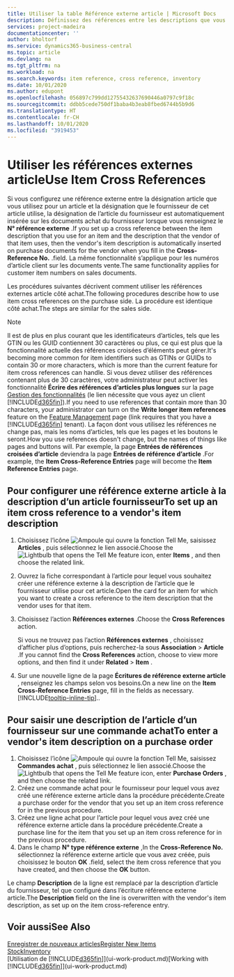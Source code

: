 ```yaml
---
title: Utiliser la table Référence externe article | Microsoft Docs
description: Définissez des références entre les descriptions que vous et votre fournisseur utilisez pour un article afin que vous puissiez insérer la description d’article du fournisseur dans les documents achat.
services: project-madeira
documentationcenter: ''
author: bholtorf
ms.service: dynamics365-business-central
ms.topic: article
ms.devlang: na
ms.tgt_pltfrm: na
ms.workload: na
ms.search.keywords: item reference, cross reference, inventory
ms.date: 10/01/2020
ms.author: edupont
ms.openlocfilehash: 056897c799dd12755432637690446a0797c9f18c
ms.sourcegitcommit: ddbb5cede750df1baba4b3eab8fbed6744b5b9d6
ms.translationtype: HT
ms.contentlocale: fr-CH
ms.lasthandoff: 10/01/2020
ms.locfileid: "3919453"
---
```

# <a name="use-item-cross-references"></a><span data-ttu-id="59e40-103">Utiliser les références externes article</span><span class="sxs-lookup"><span data-stu-id="59e40-103">Use Item Cross References</span></span>
<span data-ttu-id="59e40-104">Si vous configurez une référence externe entre la désignation article que vous utilisez pour un article et la désignation que le fournisseur de cet article utilise, la désignation de l’article du fournisseur est automatiquement insérée sur les documents achat du fournisseur lorsque vous renseignez le **N° référence externe** .</span><span class="sxs-lookup"><span data-stu-id="59e40-104">If you set up a cross reference between the item description that you use for an item and the description that the vendor of that item uses, then the vendor's item description is automatically inserted on purchase documents for the vendor when you fill in the **Cross-Reference No.**</span></span> <span data-ttu-id="59e40-105">.</span><span class="sxs-lookup"><span data-stu-id="59e40-105">field.</span></span> <span data-ttu-id="59e40-106">La même fonctionnalité s’applique pour les numéros d’article client sur les documents vente.</span><span class="sxs-lookup"><span data-stu-id="59e40-106">The same functionality applies for customer item numbers on sales documents.</span></span>

<span data-ttu-id="59e40-107">Les procédures suivantes décrivent comment utiliser les références externes article côté achat.</span><span class="sxs-lookup"><span data-stu-id="59e40-107">The following procedures describe how to use item cross references on the purchase side.</span></span> <span data-ttu-id="59e40-108">La procédure est identique côté achat.</span><span class="sxs-lookup"><span data-stu-id="59e40-108">The steps are similar for the sales side.</span></span>

> [!NOTE]
> <span data-ttu-id="59e40-109">Il est de plus en plus courant que les identificateurs d’articles, tels que les GTIN ou les GUID contiennent 30 caractères ou plus, ce qui est plus que la fonctionnalité actuelle des références croisées d’éléments peut gérer.</span><span class="sxs-lookup"><span data-stu-id="59e40-109">It's becoming more common for item identifiers such as GTINs or GUIDs to contain 30 or more characters, which is more than the current feature for item cross references can handle.</span></span> <span data-ttu-id="59e40-110">Si vous devez utiliser des références contenant plus de 30 caractères, votre administrateur peut activer les fonctionnalité **Écrire des références d’articles plus longues** sur la page [Gestion des fonctionnalités](https://businesscentral.dynamics.com/?page=xzy) (le lien nécessite que vous ayez un client [!INCLUDE[d365fin](includes/d365fin_md.md)]).</span><span class="sxs-lookup"><span data-stu-id="59e40-110">If you need to use references that contain more than 30 characters, your administrator can turn on the **Write longer item references** feature on the [Feature Management](https://businesscentral.dynamics.com/?page=xzy) page (link requires that you have a [!INCLUDE[d365fin](includes/d365fin_md.md)] tenant).</span></span> <span data-ttu-id="59e40-111">La façon dont vous utilisez les références ne change pas, mais les noms d’articles, tels que les pages et les boutons le seront.</span><span class="sxs-lookup"><span data-stu-id="59e40-111">How you use references doesn't change, but the names of things like pages and buttons will.</span></span> <span data-ttu-id="59e40-112">Par exemple, la page **Entrées de références croisées d’article** deviendra la page **Entrées de référence d’article** .</span><span class="sxs-lookup"><span data-stu-id="59e40-112">For example, the **Item Cross-Reference Entries** page will become the **Item Reference Entries** page.</span></span>

## <a name="to-set-up-an-item-cross-reference-to-a-vendors-item-description"></a><span data-ttu-id="59e40-113">Pour configurer une référence externe article à la description d’un article fournisseur</span><span class="sxs-lookup"><span data-stu-id="59e40-113">To set up an item cross reference to a vendor's item description</span></span>

1. <span data-ttu-id="59e40-114">Choisissez l’icône ![Ampoule qui ouvre la fonction Tell Me](media/ui-search/search_small.png "Dites-moi ce que vous voulez faire"), saisissez **Articles** , puis sélectionnez le lien associé.</span><span class="sxs-lookup"><span data-stu-id="59e40-114">Choose the ![Lightbulb that opens the Tell Me feature](media/ui-search/search_small.png "Tell me what you want to do") icon, enter **Items** , and then choose the related link.</span></span>
2. <span data-ttu-id="59e40-115">Ouvrez la fiche correspondant à l’article pour lequel vous souhaitez créer une référence externe à la description de l’article que le fournisseur utilise pour cet article.</span><span class="sxs-lookup"><span data-stu-id="59e40-115">Open the card for an item for which you want to create a cross reference to the item description that the vendor uses for that item.</span></span>
3. <span data-ttu-id="59e40-116">Choisissez l’action **Références externes** .</span><span class="sxs-lookup"><span data-stu-id="59e40-116">Choose the **Cross References** action.</span></span>

     <span data-ttu-id="59e40-117">Si vous ne trouvez pas l’action **Références externes** , choisissez d’afficher plus d’options, puis recherchez-la sous **Association** > **Article** .</span><span class="sxs-lookup"><span data-stu-id="59e40-117">If you cannot find the **Cross References** action, choose to view more options, and then find it under **Related** > **Item** .</span></span>
  
4. <span data-ttu-id="59e40-118">Sur une nouvelle ligne de la page **Écritures de référence externe article** , renseignez les champs selon vos besoins.</span><span class="sxs-lookup"><span data-stu-id="59e40-118">On a new line on the **Item Cross-Reference Entries** page, fill in the fields as necessary.</span></span> [!INCLUDE[tooltip-inline-tip](includes/tooltip-inline-tip_md.md)]<span data-ttu-id="59e40-119">.</span><span class="sxs-lookup"><span data-stu-id="59e40-119">.</span></span>

## <a name="to-enter-a-vendors-item-description-on-a-purchase-order"></a><span data-ttu-id="59e40-120">Pour saisir une description de l’article d’un fournisseur sur une commande achat</span><span class="sxs-lookup"><span data-stu-id="59e40-120">To enter a vendor's item description on a purchase order</span></span>

1. <span data-ttu-id="59e40-121">Choisissez l’icône ![Ampoule qui ouvre la fonction Tell Me](media/ui-search/search_small.png "Dites-moi ce que vous voulez faire"), saisissez **Commandes achat** , puis sélectionnez le lien associé.</span><span class="sxs-lookup"><span data-stu-id="59e40-121">Choose the ![Lightbulb that opens the Tell Me feature](media/ui-search/search_small.png "Tell me what you want to do") icon, enter **Purchase Orders** , and then choose the related link.</span></span>
2. <span data-ttu-id="59e40-122">Créez une commande achat pour le fournisseur pour lequel vous avez créé une référence externe article dans la procédure précédente.</span><span class="sxs-lookup"><span data-stu-id="59e40-122">Create a purchase order for the vendor that you set up an item cross reference for in the previous procedure.</span></span>
3. <span data-ttu-id="59e40-123">Créez une ligne achat pour l’article pour lequel vous avez créé une référence externe article dans la procédure précédente.</span><span class="sxs-lookup"><span data-stu-id="59e40-123">Create a purchase line for the item that you set up an item cross reference for in the previous procedure.</span></span>
4. <span data-ttu-id="59e40-124">Dans le champ **N° type référence externe** ,</span><span class="sxs-lookup"><span data-stu-id="59e40-124">In the **Cross-Reference No.**</span></span> <span data-ttu-id="59e40-125">sélectionnez la référence externe article que vous avez créée, puis choisissez le bouton **OK** .</span><span class="sxs-lookup"><span data-stu-id="59e40-125">field, select the item cross reference that you have created, and then choose the **OK** button.</span></span>

<span data-ttu-id="59e40-126">Le champ **Description** de la ligne est remplacé par la description d’article du fournisseur, tel que configuré dans l’écriture référence externe article.</span><span class="sxs-lookup"><span data-stu-id="59e40-126">The **Description** field on the line is overwritten with the vendor's item description, as set up on the item cross-reference entry.</span></span>

## <a name="see-also"></a><span data-ttu-id="59e40-127">Voir aussi</span><span class="sxs-lookup"><span data-stu-id="59e40-127">See Also</span></span>
[<span data-ttu-id="59e40-128">Enregistrer de nouveaux articles</span><span class="sxs-lookup"><span data-stu-id="59e40-128">Register New Items</span></span>](inventory-how-register-new-items.md)  
[<span data-ttu-id="59e40-129">Stock</span><span class="sxs-lookup"><span data-stu-id="59e40-129">Inventory</span></span>](inventory-manage-inventory.md)  
<span data-ttu-id="59e40-130">[Utilisation de [!INCLUDE[d365fin](includes/d365fin_md.md)]](ui-work-product.md)</span><span class="sxs-lookup"><span data-stu-id="59e40-130">[Working with [!INCLUDE[d365fin](includes/d365fin_md.md)]](ui-work-product.md)</span></span>
